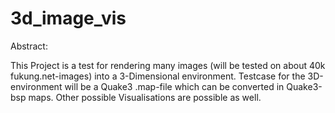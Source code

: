 3d_image_vis
============

Abstract:

This Project is a test for rendering many images (will be tested on about 40k fukung.net-images) into a 3-Dimensional environment.
Testcase for the 3D-environment will be a Quake3 .map-file which can be converted in Quake3-bsp maps.
Other possible Visualisations are possible as well.
